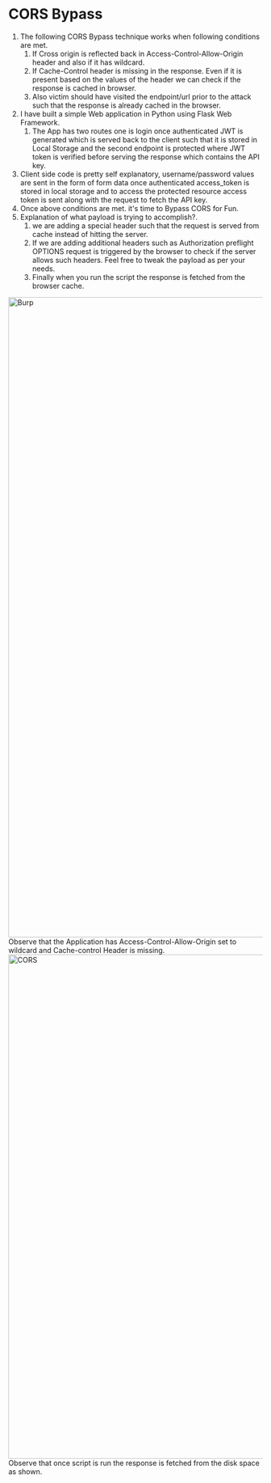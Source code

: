 # CORS Bypass
1. The following CORS Bypass technique works when following conditions are met.
      1. If Cross origin is reflected back in Access-Control-Allow-Origin header and also if it has wildcard.
      2. If Cache-Control header is missing in the response. Even if it is present based on the values of the header we can check if the response is cached in browser.
      3. Also victim should have visited the endpoint/url prior to the attack such that the response is already cached in the browser.
 2. I have built a simple Web application in Python using Flask Web Framework.
      1. The App has two routes one is login once authenticated JWT is generated which is served back to the client such that it is stored in Local Storage and the second endpoint is protected where JWT token is verified before serving the response which contains the API key.
 3. Client side code is pretty self explanatory, username/password values are sent in the form of form data once authenticated access_token is stored in local storage and to access the protected resource access token is sent along with the request to fetch the API key.
 4. Once above conditions are met. it's time to Bypass CORS for Fun.
 5. Explanation of what payload is trying to accomplish?.
      1. we are adding a special header such that the request is served from cache instead of hitting the server.
      2. If we are adding additional headers such as Authorization preflight OPTIONS request is triggered by the browser to check if the server allows such headers. Feel free to tweak the payload as per your needs.
      3.  Finally when you run the script the response is fetched from the browser cache.

<img width="1266" alt="Burp" src="https://github.com/Srikanth9410/CORS/assets/36133052/8ac5a7c5-520f-4879-b960-9447d2d75ad1">
            Observe that the Application has Access-Control-Allow-Origin set to wildcard and Cache-control Header is missing.

<img width="997" alt="CORS" src="https://github.com/Srikanth9410/CORS/assets/36133052/b64315ea-88b8-4064-933b-35ee79add523">
            Observe that once script is run the response is fetched from the disk space as shown.
